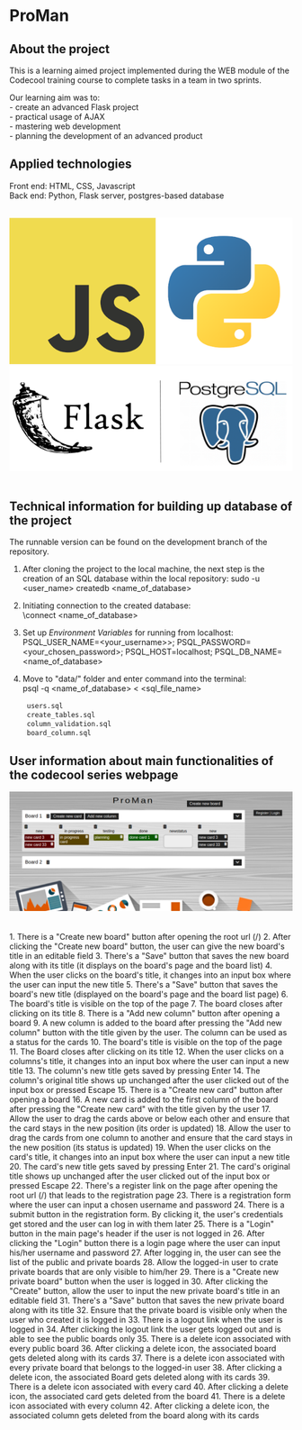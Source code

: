 # ProMan

## About the project

This is a learning aimed project implemented during the WEB module of the Codecool training course to complete tasks in a team in two sprints.

Our learning aim was to:<br>
        - create an advanced Flask project<br>
        - practical usage of AJAX<br>
        - mastering web development<br>
        - planning the development of an advanced product<br>

## Applied technologies

Front end: HTML, CSS, Javascript<br>
Back end: Python, Flask server, postgres-based database<br><br>

![](js_py.png)![](flask_psql_logos.png)
<br><br>


## Technical information for building up database of the project 

The runnable version can be found on the development branch of the repository.

1. After cloning the project to the local machine, the next step is the creation of an SQL database within 
the local repository:
sudo -u <user_name> createdb <name_of_database><br>

2. Initiating connection to the created database: <br>
\connect <name_of_database>
    
3. Set up *Environment Variables* for running from localhost:
    PSQL_USER_NAME=<your_username>>;
    PSQL_PASSWORD=<your_chosen_password>;
    PSQL_HOST=localhost;
    PSQL_DB_NAME=<name_of_database>    
    
4. Move to "data/" folder and enter command into the terminal:<br> 
    psql -q <name_of_database> < <sql_file_name>
    
        users.sql
        create_tables.sql
        column_validation.sql
        board_column.sql
    

## User information about main functionalities of the codecool series webpage

![](proman.png)
<br><br><br>
        1. There is a "Create new board" button after opening the root url (/)
        2. After clicking the "Create new board" button, the user can give the new board's title in an editable field
        3. There's a "Save" button that saves the new board along with its title (it displays on the board's page and the board list)
        4. When the user clicks on the board's title, it changes into an input box where the user can input the new title
        5. There's a "Save" button that saves the board's new title (displayed on the board's page and the board list page)
        6. The board's title is visible on the top of the page
        7. The board closes after clicking on its title
        8. There is a "Add new column" button after opening a board
        9. A new column is added to the board after pressing the "Add new column" button with the title given by the user. The column can be used as a status for the cards
        10. The board's title is visible on the top of the page
        11. The Board closes after clicking on its title
        12. When the user clicks on a columns's title, it changes into an input box where the user can input a new title
        13. The column's new title gets saved by pressing Enter
        14. The column's original title shows up unchanged after the user clicked out of the input box or pressed Escape
        15. There is a "Create new card" button after opening a board
        16. A new card is added to the first column of the board after pressing the "Create new card" with the title given by the user
        17. Allow the user to drag the cards above or below each other and ensure that the card stays in the new position (its order is updated)
        18. Allow the user to drag the cards from one column to another and ensure that the card stays in the new position (its status is updated)
        19. When the user clicks on the card's title, it changes into an input box where the user can input a new title
        20. The card's new title gets saved by pressing Enter
        21. The card's original title shows up unchanged after the user clicked out of the input box or pressed Escape
        22. There's a register link on the page after opening the root url (/) that leads to the registration page
        23. There is a registration form where the user can input a chosen username and password
        24. There is a submit button in the registration form. By clicking it, the user's credentials get stored and the user can log in with them later
        25. There is a "Login" button in the main page's header if the user is not logged in
        26. After clicking the "Login" button there is a login page where the user can input his/her username and password
        27. After logging in, the user can see the list of the public and private boards
        28. Allow the logged-in user to crate private boards that are only visible to him/her
        29. There is a "Create new private board" button when the user is logged in
        30. After clicking the "Create" button, allow the user to input the new private board's title in an editable field
        31. There's a "Save" button that saves the new private board along with its title
        32. Ensure that the private board is visible only when the user who created it is logged in
        33. There is a logout link when the user is logged in
        34. After clicking the logout link the user gets logged out and is able to see the public boards only
        35. There is a delete icon associated with every public board
        36. After clicking a delete icon, the associated board gets deleted along with its cards
        37. There is a delete icon associated with every private board that belongs to the logged-in user
        38. After clicking a delete icon, the associated Board gets deleted along with its cards
        39. There is a delete icon associated with every card
        40. After clicking a delete icon, the associated card gets deleted from the board
        41. There is a delete icon associated with every column
        42. After clicking a delete icon, the associated column gets deleted from the board along with its cards
